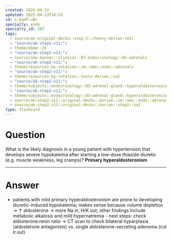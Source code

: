 ```yaml
---
created: 2025-04-13
updated: 2025-04-13T10:53
id: x:bqXP:=Br
specialty: endo
specialty_id: 207
tags:
  - source/ak-original-decks::step-2::cheesy-dorian-(m3)
  - "source/ak-step1-v11:": 
  - theme/nbme::26
  - "source/ak-step2-v11:": 
  - source/ome-banner::clinical::07-endocrinology::05-adrenals
  - "source/ak-step2-v11:": 
  - theme/resources-by-rotation::im::ome::endo::adrenals
  - "source/ak-step2-v11:": 
  - theme/resources-by-rotation::tests-dorian::sa1
  - "source/ak-step2-v11:": 
  - theme/subjects::endocrinology::03-adrenal-gland::hyperaldosteronism-conn-syndrome
  - "source/ak-step2-v11:": 
  - theme/subjects::endocrinology::03-adrenal-gland::hyperaldosteronism-conn-syndrome::pathophysiology
  - source/ak-step2-v11::original-decks::dorian::im::ome::endo::adrenals
  - source/ak-step2-v11::original-decks::dorian::step2::sa1
type: flashcard
---
```


# Question
What is the likely diagnosis in a young patient with hypertension that develops severe hypokalemia after starting a low-dose thiazide diuretic (e.g. muscle weakness, leg cramps)?   **Primary hyperaldosteronism**

---

# Answer
- patients with mild primary hyperaldosteronism are prone to developing diuretic-induced hypokalemia; makes sense because volume depletion → ↑ aldosterone → more Na in, H/K out; other findings include metabolic alkalosis and mild hypernatremia - next steps: check aldosterone:renin ratio → CT scan to check bilateral hyperplasia (aldosterone antagonists) vs. single aldosterone-secreting adenoma (cut it out)